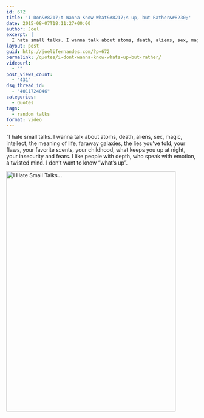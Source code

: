 ```yaml
---
id: 672
title: 'I Don&#8217;t Wanna Know What&#8217;s up, but Rather&#8230;'
date: 2015-08-07T18:11:27+00:00
author: Joel
excerpt: |
  I hate small talks. I wanna talk about atoms, death, aliens, sex, magic, intellect, the meaning of life, faraway galaxies, the lies you've told, your flaws, your favorite scents, your childhood, what keeps you up at night, your insecurity and fears. I like people with depth, who speak with emotion, a twisted mind. I don't want to know "what's up"
layout: post
guid: http://joelifernandes.com/?p=672
permalink: /quotes/i-dont-wanna-know-whats-up-but-rather/
videourl:
  - ""
post_views_count:
  - "431"
dsq_thread_id:
  - "4011724046"
categories:
  - Quotes
tags:
  - random talks
format: video
---
```

“I hate small talks. I wanna talk about atoms, death, aliens, sex, magic, intellect, the meaning of life, faraway galaxies, the lies you&#8217;ve told, your flaws, your favorite scents, your childhood, what keeps you up at night, your insecurity and fears. I like people with depth, who speak with emotion, a twisted mind. I don&#8217;t want to know &#8220;what&#8217;s up”.

<img class="aligncenter size-full wp-image-674" src="http://joelifernandes.com/wp-content/uploads/2015/08/rsz_1rsz_i_hate_small_talks_i_wanna_talk_about.png" alt="I Hate Small Talks..." width="446" height="631" srcset="http://joelifernandes.com/wp-content/uploads/2015/08/rsz_1rsz_i_hate_small_talks_i_wanna_talk_about-212x300.png 212w, http://joelifernandes.com/wp-content/uploads/2015/08/rsz_1rsz_i_hate_small_talks_i_wanna_talk_about.png 446w" sizes="(max-width: 446px) 100vw, 446px" /> 

&nbsp;